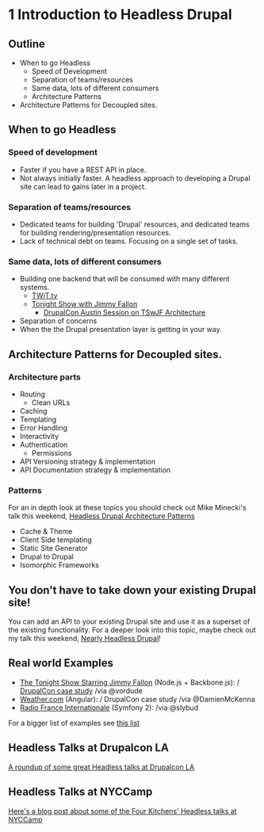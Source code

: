 # 1 Introduction to Headless Drupal
## Outline
- When to go Headless
    - Speed of Development
    - Separation of teams/resources
    - Same data, lots of different consumers
    - Architecture Patterns
- Architecture Patterns for Decoupled sites.

## When to go Headless
### Speed of development
- Faster if you have a REST API in place.
- Not always initially faster. A headless approach to developing a Drupal site can lead to gains later in a project.

### Separation of teams/resources
- Dedicated teams for building 'Drupal' resources, and dedicated teams for building rendering/presentation resources.
- Lack of technical debt on teams. Focusing on a single set of tasks.

### Same data, lots of different consumers
- Building one backend that will be consumed with many different systems.
    - [TWiT.tv](http://fourword.fourkitchens.com/article/twittv-launches-content-api-and-headless-drupal-site)
    - [Tonight Show with Jimmy Fallon](http://fourword.fourkitchens.com/article/and-emmy-goes)
        - [DrupalCon Austin Session on TSwJF Architecture](https://www.youtube.com/watch?v=oxGfkTgxp6M)
- Separation of concerns
- When the the Drupal presentation layer is getting in your way.

## Architecture Patterns for Decoupled sites.
### Architecture parts
- Routing
    - Clean URLs
- Caching
- Templating
- Error Handling
- Interactivity
- Authentication
    - Permissions
- API Versioning strategy & implementation
- API Documentation strategy & implementation

### Patterns
For an in depth look at these topics you should check out Mike Minecki's talk this weekend, [Headless Drupal Architecture Patterns](http://nyccamp.org/session/headless-drupal-architecture-patterns)

- Cache & Theme
- Client Side templating
- Static Site Generator
- Drupal to Drupal
- Isomorphic Frameworks

## You don't have to take down your existing Drupal site!
You can add an API to your existing Drupal site and use it as a superset of the existing functionality.
For a deeper look into this topic, maybe check out my talk this weekend, [Nearly Headless Drupal](http://nyccamp.org/session/nearly-headless-drupal)!

## Real world Examples
- [The Tonight Show Starring Jimmy Fallon](http://www.nbc.com/the-tonight-show) (Node.js + Backbone.js): / [DrupalCon case study](https://austin2014.drupal.org/session/migrating-worlds-largest-website-drupal-weathercom) /via @vordude
- [Weather.com](http://www.weather.com/) (Angular): / DrupalCon case study /via @DamienMcKenna
- [Radio France Internationale](http://www.rfi.fr/) (Symfony 2): /via @slybud

For a bigger list of examples see [this list](https://groups.drupal.org/node/432938)

## Headless Talks at Drupalcon LA
[A roundup of some great Headless talks at Drupalcon LA](http://fourword.fourkitchens.com/article/drupalcon-la-headless-roundup)

## Headless Talks at NYCCamp
[Here's a blog post about some of the Four Kitchens' Headless talks at NYCCamp](http://fourword.fourkitchens.com/article/four-kitchens-nyc-camp-2015)
